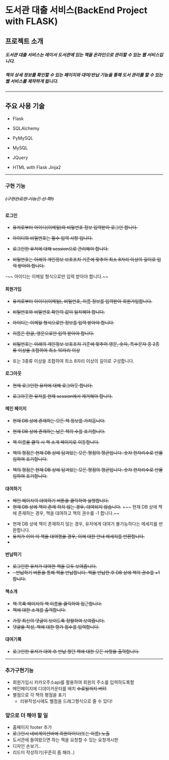 # 도서관 대출 서비스(BackEnd Project with FLASK)

  
  

## 프로젝트 소개

  

##### 도서관 대출 서비스는 레이서 도서관에 있는 책을 온라인으로 관리할 수 있는 웹 서비스입니다.

  

##### 책의 상세 정보를 확인할 수 있는 페이지와 대여/반납 기능을 통해 도서 관리를 할 수 있는 웹 서비스를 제작하게 됩니다.

  ------------------------------------------------
  

## 주요 사용 기술


- Flask

- SQLAlchemy

- PyMySQL

- MySQL

- JQuery

- HTML with Flask Jinja2

------------------------------------------------

  
  

### 구현 기능
###### ~~(구현완료한 기능은 선 쫙!)~~
  

#### 로그인

+ ~~유저로부터 아이디(이메일)와 비밀번호 정보 입력받아 로그인 합니다.~~

+ ~~아이디와 비밀번호는 필수 입력 사항 입니다.~~

+ ~~로그인한 유저에 대해 session으로 관리해야 합니다.~~

- ~~비밀번호는 아래의 개인정보 보호조치 기준에 맞추어 최소 8자리 이상의 길이로 입력 받아야 합니다.~~

-~~ 아이디는 이메일 형식으로만 입력 받아야 합니다.~~

  

#### 회원가입

+ ~~유저로부터 아이디(이메일), 비밀번호, 이름 정보를 입력받아 회원가입합니다.~~

+ ~~비밀번호와 비밀번호 확인의 값이 일치해야 합니다.~~

- ~~아이디는 이메일 형식으로만 정보를 입력 받아야 합니다.~~

- ~~이름은 한글, 영문으로만 입력 받아야 합니다.~~

- ~~비밀번호는 아래의 개인정보 보호조치 기준에 맞추어 영문, 숫자, 특수문자 중 2종류 이상을 조합하여 최소 10자리 이상~~
- 또는 3종류 이상을 조합하여 최소 8자리 이상의 길이로 구성합니다.

  

#### 로그아웃

+ ~~현재 로그인한 유저에 대해 로그아웃 합니다.~~

+ ~~로그아웃한 유저를 현재 session에서 제거해야 합니다.~~

  

#### 메인 페이지

+ ~~현재 DB 상에 존재하는 모든 책 정보를 가져옵니다.~~

+ ~~현재 DB 상에 존재하는 남은 책의 수를 표기합니다.~~

+ ~~책 이름을 클릭 시 책 소개 페이지로 이동합니다.~~

+ ~~책의 평점은 현재 DB 상에 담겨있는 모든 평점의 평균입니다. 숫자 한자리수로 반올림하여 표기합니다.~~

- ~~책의 평점은 현재 DB 상에 담겨있는 모든 평점의 평균입니다. 숫자 한자리수로 반올림하여 표기합니다.~~

  

#### 대여하기
+ ~~메인 페이지의 대여하기 버튼을 클릭하여 실행합니다.~~
+ ~~현재 DB 상에 책이 존재 하지 않는 경우, 대여되지 않습니다.~~
+~~ 현재 DB 상에 책에 존재하는 경우, 책을 대여하고 책의 권수를 -1 합니다.~~
- 현재 DB 상에 책이 존재하지 않는 경우, 유저에게 대여가 불가능하다는 메세지를 반환합니다.
- ~~유저가 이미 이 책을 대여했을 경우, 이에 대한 안내 메세지를 반환합니다.~~
- 
#### 반납하기
+ ~~로그인한 유저가 대여한 책을 모두 보여줍니다.~~
+ ~~-   반납하기 버튼을 통해 책을 반납합니다. 책을 반납한 후 DB 상에 책의 권수를 +1 합니다.~~

#### 책소개
+ ~~책 목록 페이지의 책 이름을 클릭하여 접근합니다.~~
+ ~~책에 대한 소개를 출력합니다.~~
- ~~가장 최신의 댓글이 보이도록 정렬하여 보여줍니다.~~
-  ~~댓글을 작성, 책에 대한 평가 점수를 입력합니다.~~

#### 대여기록
+ ~~로그인한 유저가 대여 후 반납 했던 책에 대한 모든 사항을 출력합니다.~~
-----------------------

### 추가구현기능
+ 회원가입시 카카오주소api를 활용하여 회원의 주소를 입력하도록함
+ 메인페이지에 디데이카운터를 배치 ~~수료일까지 버텨~~
+ 별점으로 각 책의 평점을 표기
  - 리뷰작성시에도 별점을 드래그형식으로 줄 수 있다!


### 앞으로 더 해야 할 일
+ 홈페이지 footer 추가
+ ~~로그인시 네비게이션바에 회원아이디(또는 이름) 노출~~
+ 도서관에 들여왔으면 하는 책을 요청할 수 있는 요청게시판
+ 디자인 손보기..
+ 리드미 작성하기(꾸준히 좀 해라..)